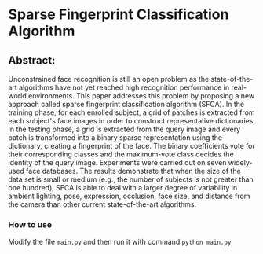Sparse Fingerprint Classification Algorithm
========

## Abstract:
Unconstrained face recognition is still an open problem as the state-of-the-art algorithms have not yet reached high recognition performance in real-world environments. This paper addresses this problem by proposing a new approach called sparse fingerprint classification algorithm (SFCA). In the training phase, for each enrolled subject, a grid of patches is extracted from each subject's face images in order to construct representative dictionaries. In the testing phase, a grid is extracted from the query image and every patch is transformed into a binary sparse representation using the dictionary, creating a fingerprint of the face. The binary coefficients vote for their corresponding classes and the maximum-vote class decides the identity of the query image. Experiments were carried out on seven widely-used face databases. The results demonstrate that when the size of the data set is small or medium (e.g., the number of subjects is not greater than one hundred), SFCA is able to deal with a larger degree of variability in ambient lighting, pose, expression, occlusion, face size, and distance from the camera than other current state-of-the-art algorithms.

### How to use
Modify the file `main.py` and then run it with command `python main.py`
